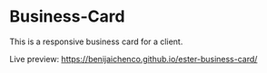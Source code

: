 # Business-Card
This is a responsive business card for a client.

Live preview: https://benijaichenco.github.io/ester-business-card/
